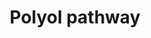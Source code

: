 ---
annotations:
- id: PW:0000555
  parent: regulatory pathway
  type: Pathway Ontology
  value: glucose utilization pathway
- id: CL:0000000
  type: Cell Type Ontology
  value: cell
- id: CL:0002306
  parent: animal cell
  type: Cell Type Ontology
  value: epithelial cell of proximal tubule
authors:
- MaintBot
- Ddigles
- AgustinGV
communities:
- Renal_Genomics
description: When glucose is unused, it is metabolized via the polyol pathway. This
  pathway consists of two main enzymatic steps. First, glucose is reduced to sorbitol
  by aldose reductase. In this step, NADPH is oxidized to NADP+. The next step is
  the oxidation of sorbitol to D-fructose by sorbitol dehydrogenase. Fructose can
  then be phosphorylated by fructokinase and subsequently be metabolized via dihydroxyacetone
  phosphate or glyceraldehyde to D-glyceraldehyde 3-phosphate, which can be used as
  a substrate in the process of glycolysis. The sorbitol pathway plays a role in diabetic
  renal complications because aldose reductase metabolizes the excess of glucose to
  toxic metabolites that induce hyperfiltration and glomerular dysfunction.
last-edited: 2019-09-17
organisms:
- Rattus norvegicus
redirect_from:
- /index.php/Pathway:WP1303
- /instance/WP1303
- /instance/WP1303_r106959
revision: r106959
schema-jsonld:
- '@context': https://schema.org/
  '@id': https://wikipathways.github.io/pathways/WP1303.html
  '@type': Dataset
  creator:
    '@type': Organization
    name: WikiPathways
  description: When glucose is unused, it is metabolized via the polyol pathway. This
    pathway consists of two main enzymatic steps. First, glucose is reduced to sorbitol
    by aldose reductase. In this step, NADPH is oxidized to NADP+. The next step is
    the oxidation of sorbitol to D-fructose by sorbitol dehydrogenase. Fructose can
    then be phosphorylated by fructokinase and subsequently be metabolized via dihydroxyacetone
    phosphate or glyceraldehyde to D-glyceraldehyde 3-phosphate, which can be used
    as a substrate in the process of glycolysis. The sorbitol pathway plays a role
    in diabetic renal complications because aldose reductase metabolizes the excess
    of glucose to toxic metabolites that induce hyperfiltration and glomerular dysfunction.
  keywords:
  - Akr1b1
  - Aldob
  - D-Fructose
  - D-Glucose
  - D-Glyceraldehyde 3-phosphate
  - Dihydroxyacetone phosphate
  - Fructose 1-phosphate
  - Glyceraldehyde
  - Khk
  - SORD
  - Sorbitol
  license: CC0
  name: Polyol pathway
seo: CreativeWork
title: Polyol pathway
wpid: WP1303
---
